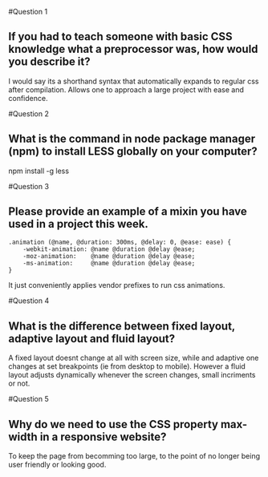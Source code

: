 #Question 1
## If you had to teach someone with basic CSS knowledge what a preprocessor was, how would you describe it?

I would say its a shorthand syntax that automatically expands to regular css after compilation.  Allows one to approach a large project with ease and confidence.

#Question 2
## What is the command in node package manager (npm) to install LESS globally on your computer?

npm install -g less

#Question 3
## Please provide an example of a mixin you have used in a project this week.

``` less
.animation (@name, @duration: 300ms, @delay: 0, @ease: ease) {
	-webkit-animation: @name @duration @delay @ease;
	-moz-animation:    @name @duration @delay @ease;
	-ms-animation:     @name @duration @delay @ease;
}
```

It just conveniently applies vendor prefixes to run css animations.

#Question 4
## What is the difference between fixed layout, adaptive layout and fluid layout?

A fixed layout doesnt change at all with screen size, while and adaptive one changes at set breakpoints (ie from desktop to mobile).  However a fluid layout adjusts dynamically whenever the screen changes, small incriments or not.

#Question 5
## Why do we need to use the CSS property max-width in a responsive website?

To keep the page from becomming too large, to the point of no longer being user friendly or looking good.